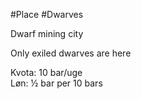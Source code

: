 #Place 
#Dwarves 

Dwarf mining city

Only exiled dwarves are here

Kvota: 10 bar/uge  
Løn: ½ bar per 10 bars
